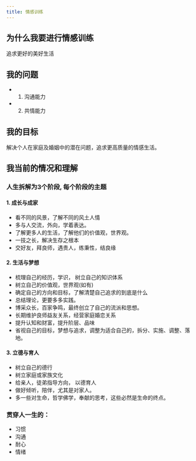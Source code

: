 ```yaml
---
title: 情感训练
---
```


## 为什么我要进行情感训练

追求更好的美好生活


## 我的问题

- 1. 沟通能力
- 2. 共情能力

## 我的目标

解决个人在家庭及婚姻中的潜在问题，追求更高质量的情感生活。

## 我当前的情况和理解

### 人生拆解为3个阶段, 每个阶段的主题

#### 1. 成长与成家

- 看不同的风景，了解不同的风土人情
- 多与人交流，外向，学着表达。
- 了解更多人的生活，了解他们的价值观，世界观。
- 一技之长，解决生存之根本
- 交好友，拜良师，遇贵人，练秉性，结良缘

#### 2. 生活与梦想

- 梳理自己的经历，学识， 树立自己的知识体系
- 树立自己的价值观，世界观(如有)
- 确定自己的方向和目标，了解清楚自己追求的到底是什么
- 总结理论，更要多多实践。
- 博采众长，百家争鸣，最终创立了自己的流派和思想。
- 长期维护良师益友关系，经营家庭婚恋关系
- 提升认知和财富，提升阶层、品味
- 省视自己的目标，梦想与追求，调整为适合自己的，拆分、实施、调整、落地。

#### 3. 立德与育人

- 树立自己的德行
- 树立家庭或家族文化
- 给亲人，徒弟指导方向， 以德育人
- 做好倾听，陪伴，尤其是对家人。
- 多一些对生命，哲学佛学，奉献的思考，这些必然是生命的终点。


### 贯穿人一生的：

- 习惯
- 沟通
- 耐心
- 情绪